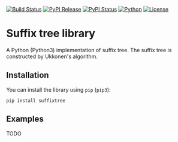 [![Build Status](https://img.shields.io/travis/cartoonist/suffixtree.svg?style=flat-square)](https://travis-ci.org/cartoonist/suffixtree)
[![PyPI Release](https://img.shields.io/pypi/v/suffixtree.svg?style=flat-square)](https://pypi.python.org/pypi/suffixtree)
[![PyPI Status](https://img.shields.io/pypi/status/suffixtree.svg?style=flat-square)](https://pypi.python.org/pypi/suffixtree)
[![Python](https://img.shields.io/pypi/pyversions/suffixtree.svg?style=flat-square)](https://www.python.org/download/releases/3.0/)
[![License](https://img.shields.io/pypi/l/suffixtree.svg?style=flat-square)](https://github.com/cartoonist/suffixtree/blob/master/LICENSE)

# Suffix tree library
A Python (Python3) implementation of suffix tree. The suffix tree is constructed by Ukkonen's algorithm.

## Installation
You can install the library using `pip` (`pip3`):

    pip install suffixtree

## Examples
TODO
